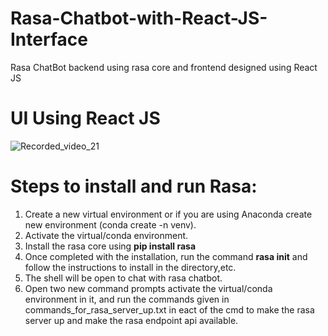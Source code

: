 # Rasa-Chatbot-with-React-JS-Interface
Rasa ChatBot backend using rasa core and frontend designed using React JS 

# UI Using React JS

![Recorded_video_21](https://user-images.githubusercontent.com/42066122/148644478-5dceb273-fc56-4f6c-9589-ec3156164279.gif)

# Steps to install and run Rasa:
1) Create a new virtual environment or if you are using Anaconda create new environment (conda create -n venv).
2) Activate the virtual/conda environment.
3) Install the rasa core using <b>pip install rasa</b>
4) Once completed with the installation, run the command <b>rasa init</b> and follow the instructions to install in the directory,etc.
5) The shell will be open to chat with rasa chatbot.
6) Open two new command prompts activate the virtual/conda environment in it, and run the commands given in commands_for_rasa_server_up.txt in eact of the cmd to make the rasa server up and make the rasa endpoint api available.

